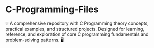 # C-Programming-Files
💡 A comprehensive repository with C Programming theory concepts, practical examples, and structured projects. Designed for learning, reference, and exploration of core C programming fundamentals and problem-solving patterns. 🖥️
